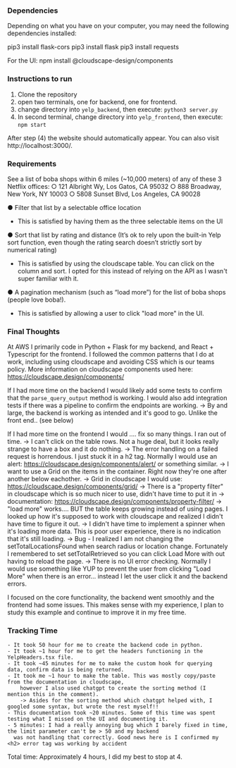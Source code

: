 ### Dependencies
Depending on what you have on your computer, you may need the following dependencies installed:

pip3 install flask-cors
pip3 install flask
pip3 install requests

For the UI:
npm install @cloudscape-design/components

### Instructions to run
1. Clone the repository
2. open two terminals, one for backend, one for frontend.
3. change directory into `yelp_backend`, then execute: `python3 server.py`
4. In second terminal, change directory into `yelp_frontend`, then execute: `npm start`

After step (4) the website should automatically appear. You can also visit http://localhost:3000/.


### Requirements
See a list of boba shops within 6 miles (~10,000 meters) of any of these 3 Netflix offices:
    ○ 121 Albright Wy, Los Gatos, CA 95032
    ○ 888 Broadway, New York, NY 10003
    ○ 5808 Sunset Blvd, Los Angeles, CA 90028


● Filter that list by a selectable office location
- This is satisfied by having them as the three selectable items on the UI

● Sort that list by rating and distance (It’s ok to rely upon the built-in Yelp sort function,
even though the rating search doesn’t strictly sort by numerical rating)
- This is satisfied by using the cloudscape table. You can click on the column and sort. I opted for this
    instead of relying on the API as I wasn't super familiar with it.

● A pagination mechanism (such as “load more”) for the list of boba shops (people love
boba!).
- This is satisfied by allowing a user to click "load more" in the UI.

### Final Thoughts
At AWS I primarily code in Python + Flask for my backend, and React + Typescript for the frontend. I followed the
common patterns that I do at work, including using cloudscape and avoiding CSS which is our teams policy. More information
on cloudscape components used here: https://cloudscape.design/components/

If I had more time on the backend I would likely add some tests to confirm that the `parse_query_output` method is
working. I would also add integration tests if there was a pipeline to confirm the endpoints are working.
    -> By and large, the backend is working as intended and it's good to go. Unlike the front end.. (see below)

If I had more time on the frontend I would .... fix so many things. I ran out of time. 
    -> I can't click on the table rows. Not a huge deal, but it looks really strange to have a box and it do nothing.
    -> The error handling on a failed request is horrendous. I just stuck it in a h2 tag. Normally I would
        use an alert: https://cloudscape.design/components/alert/ or something similar.
    -> I want to use a Grid on the items in the container. Right now they're one after another below eachother.
        -> Grid in cloudscape I would use: https://cloudscape.design/components/grid/
    -> There is a "property filter" in cloudscape which is so much nicer to use, didn't have time to put it in
        -> documentation: https://cloudscape.design/components/property-filter/
    -> "load more" works.... BUT the table keeps growing instead of using pages. I looked up how it's supposed to work with cloudscape 
       and realized I didn't have time to figure it out. 
    -> I didn't have time to implement a spinner when it's loading more data. This is poor user experience, there
       is no indication that it's still loading.
    -> Bug - I realized I am not changing the setTotalLocationsFound when search radius or location change. Fortunately I remembered 
       to set setTotalRetrieved so you can click Load More with out having to reload the page.
    -> There is no UI error checking. Normally I would use something like YUP to prevent the user from clicking "Load More" when there
       is an error... instead I let the user click it and the backend errors.

I focused on the core functionality, the backend went smoothly and the frontend had some issues. This makes sense
with my experience, I plan to study this example and continue to improve it in my free time.

### Tracking Time
    - It took 50 hour for me to create the backend code in python.
    - It took ~1 hour for me to get the headers functioning in the YelpHeaders.tsx file.
    - It took ~45 minutes for me to make the custom hook for querying data, confirm data is being returned.
    - It took me ~1 hour to make the table. This was mostly copy/paste from the documentation in cloudscape, 
        however I also used chatgpt to create the sorting method (I mention this in the comment). 
        -> Asides for the sorting method which chatgpt helped with, I googled some syntax, but wrote the rest myself!!
    - This documentation took ~20 minutes. Some of this time was spent testing what I missed on the UI and documenting it.
    - 5 minutes: I had a really annoying bug which I barely fixed in time, the limit parameter can't be > 50 and my backend
      was not handling that correctly. Good news here is I confirmed my <h2> error tag was working by accident

Total time: Approximately 4 hours, I did my best to stop at 4.